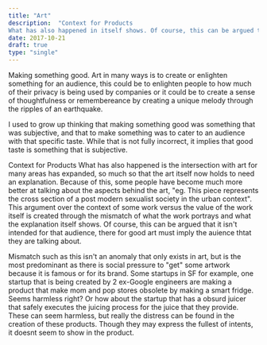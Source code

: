 ```yaml
---
title: "Art"
description:  "Context for Products
What has also happened in itself shows. Of course, this can be argued that it isn't intended for that audience, there for good art must imply the auience thtat they are talking about. "
date: 2017-10-21
draft: true
type: "single"
---
```


Making something good.
Art in many ways is to create or enlighten something for an audience, this could be to enlighten people to how much of their privacy is being used by companies or it could be to create a sense of thoughtfulness or remembereance by creating a unique melody through the ripples of an earthquake.

I used to grow up thinking that making something good was something that was subjective, and that to make something was to cater to an audience with that specific taste. While that is not fully incorrect, it implies that good taste is something that is subjective.


Context for Products
What has also happened is the intersection with art for many areas has expanded, so much so that the art itself now holds to need an explanation. Because of this, some people have become much more better at talking about the aspects behind the art, "eg. This piece represents the cross section of a post modern sexualist society in the urban context". This argument over the context of some work versus the value of the work itself is created through the mismatch of what the work portrays and what the explanation itself shows. Of course, this can be argued that it isn't intended for that audience, there for good art must imply the auience thtat they are talking about. 

Mismatch such as this isn't an anomaly that only exists in art, but is the most predominant as there is social pressure to "get" some artwork because it is famous or for its brand. Some startups in SF for example, one startup that is being created by 2 ex-Google engineers are making a product that make mom and pop stores obsolete by making a smart fridge. Seems harmless right? Or how about the startup that has a obsurd juicer that safely executes the juicing process for the juice that they provide. These can seem harmless, but really the distress can be found in the creation of these products. Though they may express the fullest of intents, it doesnt seem to show in the product.




